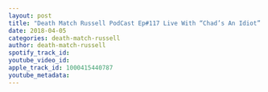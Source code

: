 ```yaml
---
layout: post
title: "Death Match Russell PodCast Ep#117 Live With “Chad’s An Idiot”! Pro Wrestling fan and writer Tune In!"
date: 2018-04-05
categories: death-match-russell
author: death-match-russell
spotify_track_id: 
youtube_video_id: 
apple_track_id: 1000415440787
youtube_metadata: 
---
```


